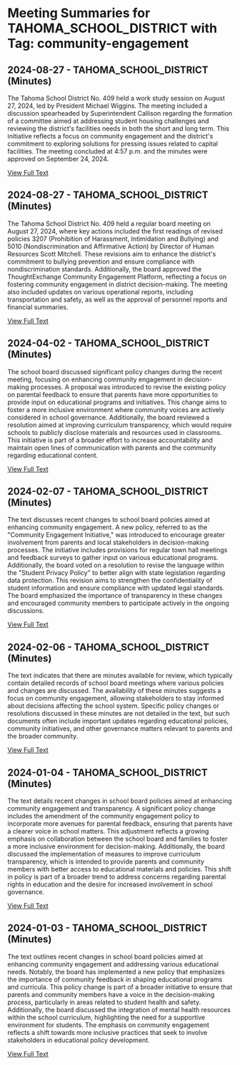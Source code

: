 # Meeting Summaries for TAHOMA_SCHOOL_DISTRICT with Tag: community-engagement

## 2024-08-27 - TAHOMA_SCHOOL_DISTRICT (Minutes)

The Tahoma School District No. 409 held a work study session on August 27, 2024, led by President Michael Wiggins. The meeting included a discussion spearheaded by Superintendent Callison regarding the formation of a committee aimed at addressing student housing challenges and reviewing the district's facilities needs in both the short and long term. This initiative reflects a focus on community engagement and the district's commitment to exploring solutions for pressing issues related to capital facilities. The meeting concluded at 4:57 p.m. and the minutes were approved on September 24, 2024.

[View Full Text](https://raw.githubusercontent.com/VoronoiPerspectives/WashingtonStateSchoolBoardExplorer/refs/heads/main/data/countries/usa/states/wa/counties/king/school_boards/tahoma_school_district/2024/processed/2024-08-27-meetingwsfinal-minutes.txt)

## 2024-08-27 - TAHOMA_SCHOOL_DISTRICT (Minutes)

The Tahoma School District No. 409 held a regular board meeting on August 27, 2024, where key actions included the first readings of revised policies 3207 (Prohibition of Harassment, Intimidation and Bullying) and 5010 (Nondiscrimination and Affirmative Action) by Director of Human Resources Scott Mitchell. These revisions aim to enhance the district's commitment to bullying prevention and ensure compliance with nondiscrimination standards. Additionally, the board approved the ThoughtExchange Community Engagement Platform, reflecting a focus on fostering community engagement in district decision-making. The meeting also included updates on various operational reports, including transportation and safety, as well as the approval of personnel reports and financial summaries.

[View Full Text](https://raw.githubusercontent.com/VoronoiPerspectives/WashingtonStateSchoolBoardExplorer/refs/heads/main/data/countries/usa/states/wa/counties/king/school_boards/tahoma_school_district/2024/processed/2024-08-27-meetingbmfinal-minutes.txt)

## 2024-04-02 - TAHOMA_SCHOOL_DISTRICT (Minutes)

The school board discussed significant policy changes during the recent meeting, focusing on enhancing community engagement in decision-making processes. A proposal was introduced to revise the existing policy on parental feedback to ensure that parents have more opportunities to provide input on educational programs and initiatives. This change aims to foster a more inclusive environment where community voices are actively considered in school governance. Additionally, the board reviewed a resolution aimed at improving curriculum transparency, which would require schools to publicly disclose materials and resources used in classrooms. This initiative is part of a broader effort to increase accountability and maintain open lines of communication with parents and the community regarding educational content.

[View Full Text](https://raw.githubusercontent.com/VoronoiPerspectives/WashingtonStateSchoolBoardExplorer/refs/heads/main/data/countries/usa/states/wa/counties/king/school_boards/tahoma_school_district/2024/processed/2024-04-02-wsmeetingfinal-minutes.txt)

## 2024-02-07 - TAHOMA_SCHOOL_DISTRICT (Minutes)

The text discusses recent changes to school board policies aimed at enhancing community engagement. A new policy, referred to as the "Community Engagement Initiative," was introduced to encourage greater involvement from parents and local stakeholders in decision-making processes. The initiative includes provisions for regular town hall meetings and feedback surveys to gather input on various educational programs. Additionally, the board voted on a resolution to revise the language within the "Student Privacy Policy" to better align with state legislation regarding data protection. This revision aims to strengthen the confidentiality of student information and ensure compliance with updated legal standards. The board emphasized the importance of transparency in these changes and encouraged community members to participate actively in the ongoing discussions.

[View Full Text](https://raw.githubusercontent.com/VoronoiPerspectives/WashingtonStateSchoolBoardExplorer/refs/heads/main/data/countries/usa/states/wa/counties/king/school_boards/tahoma_school_district/2024/processed/2024-02-07-meetingfinal-minutes.txt)

## 2024-02-06 - TAHOMA_SCHOOL_DISTRICT (Minutes)

The text indicates that there are minutes available for review, which typically contain detailed records of school board meetings where various policies and changes are discussed. The availability of these minutes suggests a focus on community engagement, allowing stakeholders to stay informed about decisions affecting the school system. Specific policy changes or resolutions discussed in these minutes are not detailed in the text, but such documents often include important updates regarding educational policies, community initiatives, and other governance matters relevant to parents and the broader community.

[View Full Text](https://raw.githubusercontent.com/VoronoiPerspectives/WashingtonStateSchoolBoardExplorer/refs/heads/main/data/countries/usa/states/wa/counties/king/school_boards/tahoma_school_district/2024/processed/2024-02-06-minutes.txt)

## 2024-01-04 - TAHOMA_SCHOOL_DISTRICT (Minutes)

The text details recent changes in school board policies aimed at enhancing community engagement and transparency. A significant policy change includes the amendment of the community engagement policy to incorporate more avenues for parental feedback, ensuring that parents have a clearer voice in school matters. This adjustment reflects a growing emphasis on collaboration between the school board and families to foster a more inclusive environment for decision-making. Additionally, the board discussed the implementation of measures to improve curriculum transparency, which is intended to provide parents and community members with better access to educational materials and policies. This shift in policy is part of a broader trend to address concerns regarding parental rights in education and the desire for increased involvement in school governance.

[View Full Text](https://raw.githubusercontent.com/VoronoiPerspectives/WashingtonStateSchoolBoardExplorer/refs/heads/main/data/countries/usa/states/wa/counties/king/school_boards/tahoma_school_district/2024/processed/2024-01-04-meetingfinal-minutes.txt)

## 2024-01-03 - TAHOMA_SCHOOL_DISTRICT (Minutes)

The text outlines recent changes in school board policies aimed at enhancing community engagement and addressing various educational needs. Notably, the board has implemented a new policy that emphasizes the importance of community feedback in shaping educational programs and curricula. This policy change is part of a broader initiative to ensure that parents and community members have a voice in the decision-making process, particularly in areas related to student health and safety. Additionally, the board discussed the integration of mental health resources within the school curriculum, highlighting the need for a supportive environment for students. The emphasis on community engagement reflects a shift towards more inclusive practices that seek to involve stakeholders in educational policy development.

[View Full Text](https://raw.githubusercontent.com/VoronoiPerspectives/WashingtonStateSchoolBoardExplorer/refs/heads/main/data/countries/usa/states/wa/counties/king/school_boards/tahoma_school_district/2024/processed/2024-01-03-meetingfinal-minutes.txt)

